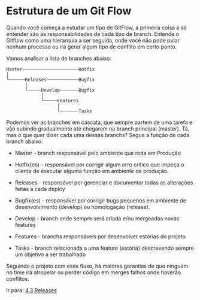 # Estrutura de um Git Flow

Quando você começa a estudar um tipo de GitFlow, a primeira coisa a se entender são as responsabilidades de cada tipo de branch.
Entenda o Gitflow como uma hierarquia a ser seguida, onde você não pode pular nenhum processo ou irá gerar algum tipo de conflito em certo ponto. <br>

Vamos analisar a lista de branches abaixo:

```
Master─────────────────────Hotfix
│
└──────Releases────────────Bugfix
       │
       └─────Develop───────Bugfix
             │
             └─────Features
                   │
                   └───────Tasks
```

Podemos ver as branches em cascata, que sempre partem de uma tarefa e vão subindo gradualmente até chegarem na branch principal (master). Tá, mas o que quer dizer cada uma dessas branchs? Segue a função de cada branch abaixo:

- Master - branch responsável pelo ambiente que roda em Produção

- Hotfix(es) - responsável por corrigir algum erro critico que impeça o cliente de executar alguma função em ambiente de produção.

- Releases - responsável por gerenciar e documentar todas as alterações feitas a cada deploy

- Bugfix(es) - responsável por corrigir bugs pequenos em ambiente de desenvolvimento (develop) ou homologação (release).

- Develop - branch onde sempre será criada e/ou mergeadas novas features

- Features - branchs responsáveis por desenvolver estórias do projeto

- Tasks - branch relacionada a uma feature (estória) descrevendo sempre um objetivo a ser trabalhado

Seguindo o projeto com esse fluxo, há maiores garantias de que ninguém no time irá atropelar ou perder código em merges falhos onde haverão conflitos.

Ir para: [4.3 Releases](../4-gitflow/releases.md)